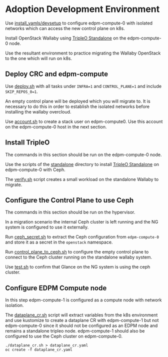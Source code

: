 # Adoption Development Environment

Use
[install_yamls/devsetup](https://github.com/openstack-k8s-operators/install_yamls/tree/master/devsetup)
to configure edpm-compute-0 with isolated networks
which can access the new control plane on k8s.

Install OpenStack Wallaby using
[TripleO
Standalone](https://docs.openstack.org/project-deploy-guide/tripleo-docs/latest/deployment/standalone.html)
on the edpm-compute-0 node.

Use the resultant environment to practice migrating the Wallaby
OpenStack to the one which will run on k8s.

## Deploy CRC and edpm-compute

Use [deploy.sh](../ng/deploy.sh) with all tasks under `INFRA=1`
and `CONTROL_PLANE=1` and include `SKIP_REPOS_0=1`.

An empty control plane will be deployed which you will migrate to.
It is necessary to do this in order to establish the isolated
networks before installing the wallaby overcloud.

Use [account.sh](account.sh) to create a stack user on edpm-compute0.
Use this account on the edpm-compute-0 host in the next section.

## Install TripleO

The commands in this section should be run on the edpm-compute-0 node.

Use the scripts of the [standalone](standalone) directory to install
[TripleO Standalone](https://docs.openstack.org/project-deploy-guide/tripleo-docs/latest/deployment/standalone.html)
on edpm-compute-0 with Ceph.

The [verify.sh](standalone/verify.sh) script creates a small workload
on the standalone Wallaby to migrate.

## Configure the Control Plane to use Ceph

The commands in this section should be run on the hypervisor.

In a migration scenario the internal Ceph cluster is left running and
the NG system is configured to use it externally.

Run [ceph_secret.sh](../ng/ceph/ceph_secret.sh) to extract the Ceph
configuration from `edpm-compute-0` and store it as a secret in the
`openstack` namespace.

Run [control_plane_to_ceph.sh](../ng/ceph/control_plane_to_ceph.sh)
to configure the empty control plane to connect to the Ceph cluster
running on the standalone wallaby system.

Use [test.sh](../ng/test.sh) to confirm that Glance on the NG system
is using the ceph cluster.

## Configure EDPM Compute node

In this step edpm-compute-1 is configured as a compute node with
network isolation.

The [dataplane_cr.sh](dataplane_cr.sh) script will extract variables
from the k8s environment and use kustomize to create a dataplane CR
with edpm-compute-1 but not edpm-compute-0 since it should not be
configured as an EDPM node and remains a standalone tripleo node.
edpm-compute-1 should also be configured to use the Ceph cluster
on edpm-compute-0.

```
./dataplane_cr.sh > dataplane_cr.yaml
oc create -f dataplane_cr.yaml
```
